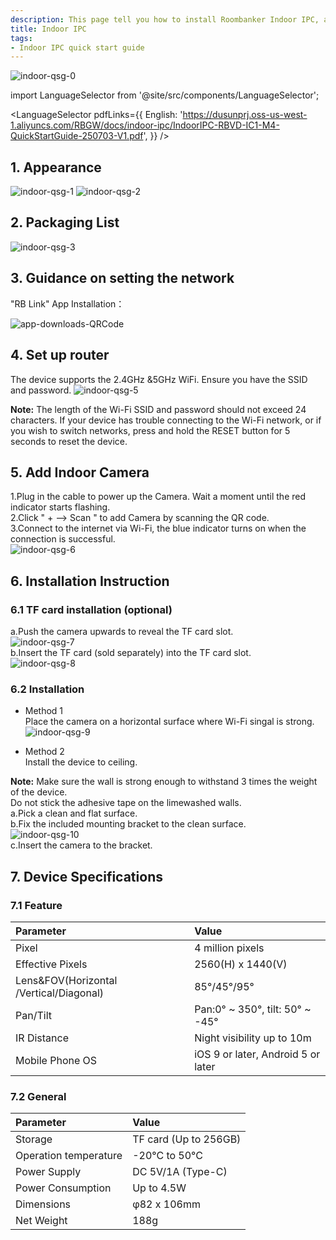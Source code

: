 ```yaml
---
description: This page tell you how to install Roombanker Indoor IPC, and how to add it into the security alarm and home automation system in order to quickly use it.
title: Indoor IPC
tags:
- Indoor IPC quick start guide
---
```


  
![indoor-qsg-0](https://dusunprj.oss-us-west-1.aliyuncs.com/RBGW/pic/indoor-ipc/spec/indoor-spec-1.png)

import LanguageSelector from '@site/src/components/LanguageSelector';

<LanguageSelector pdfLinks={{
  English: 'https://dusunprj.oss-us-west-1.aliyuncs.com/RBGW/docs/indoor-ipc/IndoorIPC-RBVD-IC1-M4-QuickStartGuide-250703-V1.pdf',
}} />

## 1. Appearance
![indoor-qsg-1](https://dusunprj.oss-us-west-1.aliyuncs.com/RBGW/pic/indoor-ipc/qsg/indoor-qsg-1.png)
![indoor-qsg-2](https://dusunprj.oss-us-west-1.aliyuncs.com/RBGW/pic/indoor-ipc/qsg/indoor-qsg-2.png)

## 2. Packaging List

![indoor-qsg-3](https://dusunprj.oss-us-west-1.aliyuncs.com/RBGW/pic/indoor-ipc/qsg/indoor-qsg-3.png)


## 3. Guidance on setting the network
"RB Link" App Installation：  

![app-downloads-QRCode](https://dusunprj.oss-us-west-1.aliyuncs.com/RBGW/pic/app-downloads-QRCode.png)

## 4. Set up router

The device supports the 2.4GHz &5GHz WiFi.
Ensure you have the SSID and password.
![indoor-qsg-5](https://dusunprj.oss-us-west-1.aliyuncs.com/RBGW/pic/indoor-ipc/qsg/indoor-qsg-5.png)

**Note:** 
The length of the Wi-Fi SSID and password should not exceed 24 characters.
If your device has trouble connecting to the Wi-Fi network, or if you wish to switch networks, press and hold the RESET button for 5 seconds to reset the device.  

## 5. Add Indoor Camera

1.Plug in the cable to power up the Camera. Wait a moment until the red indicator starts flashing.  
2.Click " + --> Scan " to add Camera by scanning the QR code.  
3.Connect to the internet via Wi-Fi, the blue indicator turns on when the connection is successful.  
![indoor-qsg-6](https://dusunprj.oss-us-west-1.aliyuncs.com/RBGW/pic/indoor-ipc/qsg/indoor-qsg-6.png)  

## 6. Installation Instruction
### 6.1 TF card installation (optional)

a.Push the camera upwards to reveal the TF card slot.  
![indoor-qsg-7](https://dusunprj.oss-us-west-1.aliyuncs.com/RBGW/pic/indoor-ipc/qsg/indoor-qsg-7.png)  
b.Insert the TF card (sold separately) into the TF card slot.  
![indoor-qsg-8](https://dusunprj.oss-us-west-1.aliyuncs.com/RBGW/pic/indoor-ipc/qsg/indoor-qsg-8.png)  

### 6.2 Installation

- Method 1  
Place the camera on a horizontal surface where Wi-Fi singal is strong.  
![indoor-qsg-9](https://dusunprj.oss-us-west-1.aliyuncs.com/RBGW/pic/indoor-ipc/qsg/indoor-qsg-9.png)  

- Method 2  
Install the device to ceiling.  

**Note:** Make sure the wall is strong enough to withstand 3 times the weight of the device.  
Do not stick the adhesive tape on the limewashed walls.  
a.Pick a clean and flat surface.  
b.Fix the included mounting bracket to the clean surface.  
![indoor-qsg-10](https://dusunprj.oss-us-west-1.aliyuncs.com/RBGW/pic/indoor-ipc/qsg/indoor-qsg-10.png)  
c.Insert the camera to the bracket.  

## 7. Device Specifications
### 7.1 Feature
| Parameter                                | Value                                              |
| :--------------------------------------- | :------------------------------------------------- |
| Pixel                                    | 4 million pixels                                   |
| Effective Pixels                         | 2560(H) x 1440(V)                                  |
| Lens&FOV(Horizontal /Vertical/Diagonal)  | 85°/45°/95°                                        |
| Pan/Tilt                                 | Pan:0° ~ 350°, tilt: 50° ~ -45°                    |
| IR Distance                              | Night visibility up to 10m                         |
| Mobile Phone OS                          | iOS 9 or later, Android 5 or later                 |

### 7.2 General
| Parameter                                | Value                                              |
| :--------------------------------------- | :------------------------------------------------- |
| Storage                                  | TF card (Up to 256GB)                              |
| Operation temperature                    | -20°C to 50°C                                      |
| Power Supply                             | DC 5V/1A (Type-C)                                  |
| Power Consumption                        | Up to 4.5W                                         |
| Dimensions                               | φ82 x 106mm                                        |
| Net Weight                               | 188g                                               |

